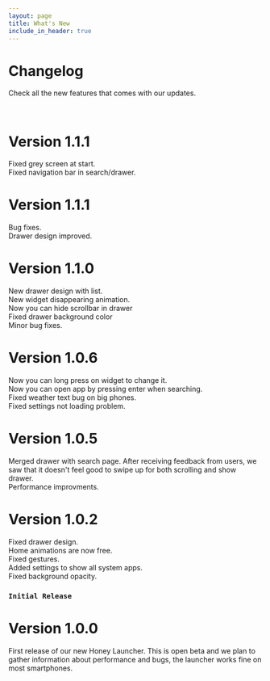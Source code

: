 ```yaml
---
layout: page
title: What's New
include_in_header: true
---
```


# Changelog
Check all the new features that comes with our updates. 

<br>

# **Version 1.1.1**
Fixed grey screen at start. <br>
Fixed navigation bar in search/drawer. <br>

# **Version 1.1.1**
Bug fixes. <br>
Drawer design improved. <br>

# **Version 1.1.0**
New drawer design with list. <br>
New widget disappearing animation. <br>
Now you can hide scrollbar in drawer <br>
Fixed drawer background color <br>
Minor bug fixes.

# **Version 1.0.6**
Now you can long press on widget to change it. <br>
Now you can open app by pressing enter when searching. <br>
Fixed weather text bug on big phones. <br>
Fixed settings not loading problem.



# **Version 1.0.5**
Merged drawer with search page. After receiving feedback from users, we saw that it doesn't feel good to swipe up for both scrolling and show drawer. <br>
Performance improvments.


# **Version 1.0.2**
Fixed drawer design. <br>
Home animations are now free.<br>
Fixed gestures.<br>
Added settings to show all system apps.<br>
Fixed background opacity.<br>


### `Initial Release`
# **Version 1.0.0**
First release of our new Honey Launcher. This is open beta and we plan to gather information about performance and bugs, the launcher works fine on most smartphones.


<br>
